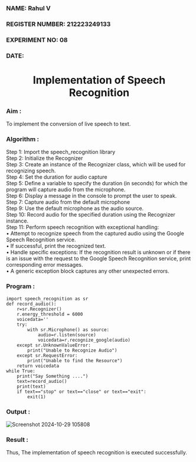 <H3> NAME: Rahul V</H3>
<H3> REGISTER NUMBER: 212223249133</H3>
<H3>EXPERIMENT NO: 08 </H3>
<H3>DATE:  </H3>
<H1 ALIGN =CENTER>Implementation of Speech Recognition</H1>
<H3>Aim :</H3>

 To implement the conversion of live speech to text.<BR>
 
<h3>Algorithm :</h3>

Step 1: Import the speech_recognition library<Br>
Step 2: Initialize the Recognizer<Br>
Step 3: Create an instance of the Recognizer class, which will be used for recognizing speech.<Br>
Step 4: Set the duration for audio capture<Br>
Step 5: Define a variable to specify the duration (in seconds) for which the program will capture audio from the microphone.<Br>
Step 6: Display a message in the console to prompt the user to speak.<Br>
Step 7: Capture audio from the default microphone<Br>
Step 9: Use the default microphone as the audio source.<Br>
Step 10: Record audio for the specified duration using the Recognizer instance.<Br>
Step 11: Perform speech recognition with exceptional handling:<Br>
•	Attempt to recognize speech from the captured audio using the Google Speech Recognition service.<Br>
•	If successful, print the recognized text.<Br>
•	Handle specific exceptions: If the recognition result is unknown or if there is an issue with the request to the Google Speech Recognition service, print corresponding error messages.<Br>
•	A generic exception block captures any other unexpected errors.<Br>

<H3>Program :</H3>

```
import speech_recognition as sr
def record_audio():
    r=sr.Recognizer()
    r.energy_threshold = 6000
    voicedata=''
    try:
        with sr.Microphone() as source:
            audio=r.listen(source)
            voicedata=r.recognize_google(audio)            
    except sr.UnknownValueError:
        print("Unable to Recognize Audio")
    except sr.RequestError:
        print("Unable to find the Resource")
    return voicedata
while True:
    print("Say Something ....")
    text=record_audio()
    print(text)
    if text=="stop" or text=="close" or text=="exit":
        exit(1)
```


<H3> Output :</H3>

![Screenshot 2024-10-29 105808](https://github.com/user-attachments/assets/245bf1a2-150d-49f9-aab7-99cd7e4e3a36)


<H3> Result :</H3>

Thus, The implementation of speech recognition is executed successfully.
